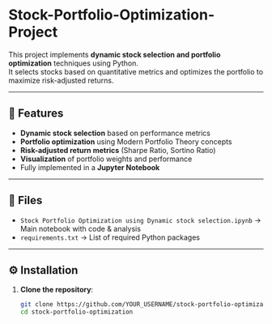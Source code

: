 # Stock-Portfolio-Optimization-Project

This project implements **dynamic stock selection and portfolio optimization** techniques using Python.  
It selects stocks based on quantitative metrics and optimizes the portfolio to maximize risk-adjusted returns.

---

## 🚀 Features
- **Dynamic stock selection** based on performance metrics
- **Portfolio optimization** using Modern Portfolio Theory concepts
- **Risk-adjusted return metrics** (Sharpe Ratio, Sortino Ratio)
- **Visualization** of portfolio weights and performance
- Fully implemented in a **Jupyter Notebook**

---

## 📂 Files
- `Stock Portfolio Optimization using Dynamic stock selection.ipynb` → Main notebook with code & analysis
- `requirements.txt` → List of required Python packages

---

## ⚙️ Installation
1. **Clone the repository**:
   ```bash
   git clone https://github.com/YOUR_USERNAME/stock-portfolio-optimization.git
   cd stock-portfolio-optimization
